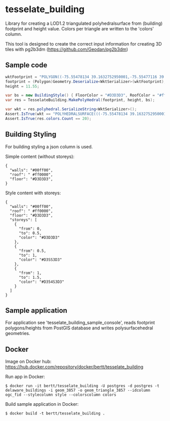 # tesselate_building

Library for creating a LOD1.2 triangulated polyhedralsurface from (building) footprint and height value. Colors per triangle are written to the 'colors' column.

This tool is designed to create the correct input information for creating 3D tiles with pg2b3dm (https://github.com/Geodan/pg2b3dm)

## Sample code

```csharp
wktFootprint = "POLYGON((-75.55478134 39.1632752950001,-75.55477116 39.163235817,-75.554760981 39.1631963390001,-75.554818218 39.163187394,-75.5548754549999 39.16317845,-75.5548856349999 39.1632179280001,-75.554896589 39.1632604100001,-75.554724403 39.163285407,-75.554724102 39.1632842400001,-75.55478134 39.1632752950001))";
footprint = (Polygon)Geometry.Deserialize<WktSerializer>(wktFootprint);
height = 11.55;

var bs = new BuildingStyle() { FloorColor = "#D3D3D3", RoofColor = "#ff0000", WallsColor = "#00ff00" };
var res = TesselateBuilding.MakePolyHedral(footprint, height, bs);

var wkt = res.polyhedral.SerializeString<WktSerializer>();
Assert.IsTrue(wkt == "POLYHEDRALSURFACE(((-75.55478134 39.1632752950001 0,-75.554724102 39.1632842400001 0,-75.554724403 39.163285407 0,-75.55478134 39.1632752950001 0)) ... ((-75.554724102 39.1632842400001 11.55,-75.55478134 39.1632752950001 11.55,-75.55478134 39.1632752950001 0,-75.554724102 39.1632842400001 11.55)))");
Assert.IsTrue(res.colors.Count == 20);
```

## Building Styling

For building styling a json column is used.

Simple content (without storeys):

```
{
  "walls": "#00ff00",
  "roof": " #ff0000",
  "floor": "#D3D3D3",
}
```

Style content with storeys:

```
{
  "walls": "#00ff00",
  "roof": " #ff0000",
  "floor": "#D3D3D3",
  "storeys": [
    {
      "from": 0,
      "to": 0.5,
      "color": "#D3D3D3"
    },
    {
      "from": 0.5,
      "to": 1,
      "color": "#D3SS3D3"
    },
    {
      "from": 1,
      "to": 1.5,
      "color": "#D354S3D3"
    }
  ]
}
```

## Sample application

For application see 'tesselate_building_sample_console', reads footprint polygons/heights from PostGIS database and writes polysurfacehedral geometries.

## Docker 

Image on Docker hub: https://hub.docker.com/repository/docker/bertt/tesselate_building

Run app in Docker:

```
$ docker run -it bertt/tesselate_building -U postgres -d postgres -t delaware_buildings -i geom_3857 -o geom_triangle_3857 --idcolumn ogc_fid --stylecolumn style --colorscolumn colors
```

Build sample application in Docker:

```
$ docker build -t bertt/tesselate_building .
```
